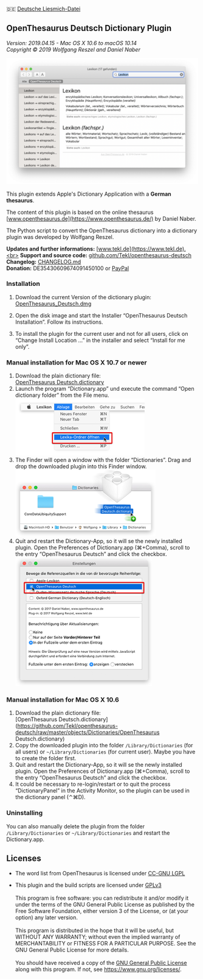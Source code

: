 🇩🇪 [Deutsche Liesmich-Datei](LIESMICH.md)

OpenThesaurus Deutsch Dictionary Plugin
---------------------------------------

_Version: 2019.04.15 - Mac OS X 10.6 to macOS 10.14_<br>
_Copyright © 2019 Wolfgang Reszel and Daniel Naber_

![Screenshot](images/screenshots/OpenThesaurus_Screen_1.png)

This plugin extends Apple's Dictionary Application with a **German thesaurus**.

The content of this plugin is based on the online thesaurus [www.openthesaurus.de](https://www.openthesaurus.de/) by Daniel Naber.

The Python script to convert the OpenThesaurus dictionary into a dictionary plugin was developed by Wolfgang Reszel.

**Updates and further informations:** [www.tekl.de](https://www.tekl.de).<br>
**Support and source code:** [github.com/Tekl/openthesaurus-deutsch](https://github.com/Tekl/openthesaurus-deutsch)<br>**Changelog:** [CHANGELOG.md](https://github.com/Tekl/openthesaurus-deutsch/blob/master/CHANGELOG.md)<br>
**Donation:** DE35430609674091450100 or [PayPal](https://www.paypal.me/WolfgangReszel) 

### Installation

1. Download the current Version of the dictionary plugin:<br>[OpenThesaurus_Deutsch.dmg](https://github.com/Tekl/openthesaurus-deutsch/releases/download/2019.04.15/OpenThesaurus_Deutsch.dmg)

2. Open the disk image and start the Installer “OpenThesaurus Deutsch Installation”. Follow its instructions.

3. To install the plugin for the current user and not for all users, click on “Change Install Location …” in the installer and select “Install for me only”.

### Manual installation for Mac OS X 10.7 or newer

1. Download the plain dictionary file:<br>[OpenThesaurus Deutsch.dictionary](https://github.com/Tekl/openthesaurus-deutsch/releases/download/2019.04.15/OpenThesaurus_Deutsch_dictionaryfile.zip)
2. Launch the program “Dictionary.app” und execute the command “Open dictionary folder” from the File menu.<br>
   ![Schritt 1](images/manual%20installation/dict-inst-1cursor.png)
3. The Finder will open a window with the folder “Dictionaries”. Drag and drop the downloaded plugin into this Finder window.<br>
   ![Schritt 2](images/manual%20installation/dict-inst-2cursor.png)
4. Quit and restart the Dictionary-App, so it will se the newly installed plugin. Open the Preferences of Dictionary.app (⌘+Comma), scroll to the entry “OpenThesaurus Deutsch” and click the checkbox.<br>
   ![Schritt 3](images/manual%20installation/dict-inst-3cursor.png)

### Manual installation for Mac OS X 10.6

1. Download the plain dictionary file:<br>[OpenThesaurus Deutsch.dictionary](https://github.com/Tekl/openthesaurus-deutsch/raw/master/objects/Dictionaries/OpenThesaurus Deutsch.dictionary)
2. Copy the downloaded plugin into the folder `/Library/Dictionaries` (for all users) or `~/Library/Dictionaries` (for current user). Maybe you have to create the folder first.
3. Quit and restart the Dictionary-App, so it will se the newly installed plugin. Open the Preferences of Dictionary.app (⌘+Comma), scroll to the entry “OpenThesaurus Deutsch” and click the checkbox.
4. It could be necessary to re-login/restart or to quit the process “DictionaryPanel” in the Activity Monitor, so the plugin can be used in the dictionary panel (⌃⌘D).

### Uninstalling

You can also manually delete the plugin from the folder `/Library/Dictionaries` or `~/Library/Dictionaries` and restart the Dictionary.app.

Licenses
--------

- The word list from OpenThesaurus is licensed under [CC-GNU LGPL](https://creativecommons.org/licenses/LGPL/2.1/)

- This plugin and the build scripts are licensed under [GPLv3](https://www.gnu.org/licenses/gpl.html)<br><br>
  This program is free software: you can redistribute it and/or modify it under the terms of the GNU General Public License as published by the Free Software Foundation, either version 3 of the License, or (at your option) any later version.<br><br>
  This program is distributed in the hope that it will be useful, but WITHOUT ANY WARRANTY; without even the implied warranty of MERCHANTABILITY or FITNESS FOR A PARTICULAR PURPOSE.  See the GNU General Public License for more details.<br><br>
  You should have received a copy of the [GNU General Public License](LICENSE) along with this program. If not, see <https://www.gnu.org/licenses/>.

